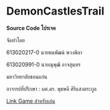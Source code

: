 # DemonCastlesTrail
**Source Code โปรเจค**

จัดทำโดย

613020217-0  นายธนพัฒน์	พวงพิลา 

613020991-0	 นายณุพุฒิ	อาจสุนทร  

มหาวิทยาลัยขอนแก่น

อาจารย์ที่ปรึกษา : ผศ.ดร. พุธษดี ศิริแสงตระกูล

[Link Game สำหรับเล่น](https://drive.google.com/file/d/1RvEMKCiiH7KqJe6oRjeNtFYqF2PID-Pp/view?usp=sharing)

